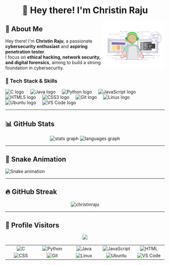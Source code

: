 <h1 align=center>👋 Hey there! I'm Christin Raju</h1>

<img align="right" height="150" src="https://raw.githubusercontent.com/devSouvik/devSouvik/master/gif3.gif"  />

## 🔹 About Me  

Hey there! I'm **Christin Raju**, a passionate **cybersecurity enthusiast** and **aspiring penetration tester**.  
I focus on **ethical hacking, network security, and digital forensics**, aiming to build a strong foundation in cybersecurity.  

### 🚀 Tech Stack & Skills  
<div align="left">
  <img src="https://cdn.jsdelivr.net/gh/devicons/devicon/icons/c/c-original.svg" height="40" alt="C logo" />
  <img width="12" />
  <img src="https://cdn.jsdelivr.net/gh/devicons/devicon/icons/java/java-original.svg" height="40" alt="Java logo" />
  <img width="12" />
  <img src="https://cdn.jsdelivr.net/gh/devicons/devicon/icons/python/python-original.svg" height="40" alt="Python logo" />
  <img width="12" />
  <img src="https://cdn.jsdelivr.net/gh/devicons/devicon/icons/javascript/javascript-original.svg" height="40" alt="JavaScript logo" />
  <img width="12" />
  <img src="https://cdn.jsdelivr.net/gh/devicons/devicon/icons/html5/html5-original.svg" height="40" alt="HTML5 logo" />
  <img width="12" />
  <img src="https://cdn.jsdelivr.net/gh/devicons/devicon/icons/css3/css3-original.svg" height="40" alt="CSS3 logo" />
  <img width="12" />
  <img src="https://cdn.jsdelivr.net/gh/devicons/devicon/icons/git/git-original.svg" height="40" alt="Git logo" />
  <img width="12" />
  <img src="https://cdn.jsdelivr.net/gh/devicons/devicon/icons/linux/linux-original.svg" height="40" alt="Linux logo" />
  <img width="12" />
  <img src="https://cdn.jsdelivr.net/gh/devicons/devicon/icons/ubuntu/ubuntu-original.svg" height="40" alt="Ubuntu logo" />
  <img width="12" />
  <img src="https://cdn.jsdelivr.net/gh/devicons/devicon/icons/vscode/vscode-original.svg" height="40" alt="VS Code logo" />
</div>

---

## 📊 GitHub Stats  
<div align="center">
  <img src="https://github-readme-stats.vercel.app/api?username=ChristinRaju&hide_title=false&hide_rank=false&show_icons=true&include_all_commits=true&count_private=true&disable_animations=false&theme=dracula&locale=en&hide_border=false&order=1" height="150" alt="stats graph"  />
  <img src="https://github-readme-stats.vercel.app/api/top-langs?username=ChristinRaju&locale=en&hide_title=false&layout=compact&card_width=320&langs_count=5&theme=dracula&hide_border=false&order=2" height="150" alt="languages graph"  />
</div>

---

## 🐍 Snake Animation  
<img src="https://raw.githubusercontent.com/ChristinRaju/ChristinRaju/output/snake.svg" alt="Snake animation" />

---

## 🔥 GitHub Streak  
<div align="center">
  <p><img align="center" src="https://github-readme-streak-stats.herokuapp.com/?user=christinraju&" alt="christinraju" /></p>
</div>

---

## 👀 Profile Visitors  
<div align="center">
  <img src="https://profile-counter.glitch.me/ChristinRaju/count.svg?"  />
</div>











<style>
  /* Animation Effect */
  .icon img {
    transition: transform 0.3s ease-in-out;
  }

  .icon img:hover {
    transform: scale(1.2); /* Slight zoom-in effect */
  }
</style>

<table>
  <tr>
    <td align="center" width="96" class="icon">
      <img src="https://techstack-generator.vercel.app/c-icon.svg" alt="C" width="65" height="65" />
    </td>
    <td align="center" width="96" class="icon">
      <img src="https://techstack-generator.vercel.app/python-icon.svg" alt="Python" width="65" height="65" />
    </td>
    <td align="center" width="96" class="icon">
      <img src="https://techstack-generator.vercel.app/java-icon.svg" alt="Java" width="65" height="65" />
    </td>
    <td align="center" width="96" class="icon">
      <img src="https://techstack-generator.vercel.app/javascript-icon.svg" alt="JavaScript" width="65" height="65" />
    </td>
    <td align="center" width="96" class="icon">
      <img src="https://techstack-generator.vercel.app/html-icon.svg" alt="HTML" width="65" height="65" />
    </td>
  </tr>
  <tr>
    <td align="center" width="96" class="icon">
      <img src="https://techstack-generator.vercel.app/css-icon.svg" alt="CSS" width="65" height="65" />
    </td>
    <td align="center" width="96" class="icon">
      <img src="https://techstack-generator.vercel.app/git-icon.svg" alt="Git" width="65" height="65" />
    </td>
    <td align="center" width="96" class="icon">
      <img src="https://techstack-generator.vercel.app/linux-icon.svg" alt="Linux" width="65" height="65" />
    </td>
    <td align="center" width="96" class="icon">
      <img src="https://techstack-generator.vercel.app/ubuntu-icon.svg" alt="Ubuntu" width="65" height="65" />
    </td>
    <td align="center" width="96" class="icon">
      <img src="https://techstack-generator.vercel.app/vscode-icon.svg" alt="VS Code" width="65" height="65" />
    </td>
  </tr>
</table>


